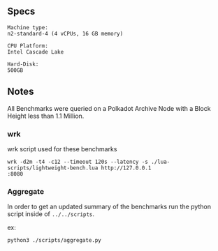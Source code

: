 ## Specs

```
Machine type:
n2-standard-4 (4 vCPUs, 16 GB memory)

CPU Platform:
Intel Cascade Lake

Hard-Disk:
500GB
```

## Notes

All Benchmarks were queried on a Polkadot Archive Node with a Block Height less than 
1.1 Million.

### wrk

wrk script used for these benchmarks
```
wrk -d2m -t4 -c12 --timeout 120s --latency -s ./lua-scripts/lightweight-bench.lua http://127.0.0.1
:8080
```

### Aggregate

In order to get an updated summary of the benchmarks run the python script inside of `../../scripts`. 

ex:
```
python3 ./scripts/aggregate.py
```